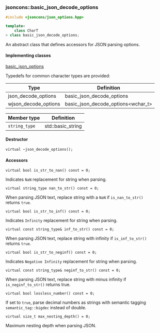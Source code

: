### jsoncons::basic_json_decode_options

```c++
#include <jsoncons/json_options.hpp>

template< 
    class CharT
> class basic_json_decode_options;
```

An abstract class that defines accessors for JSON parsing options.

#### Implementing classes

[basic_json_options](basic_json_options.md)

Typedefs for common character types are provided:

Type                |Definition
--------------------|------------------------------
json_decode_options        |basic_json_decode_options<char>
wjson_decode_options       |basic_json_decode_options<wchar_t>

Member type                         |Definition
------------------------------------|------------------------------
`string_type`|std::basic_string<CharT>

#### Destructor

    virtual ~json_decode_options();

#### Accessors

    virtual bool is_str_to_nan() const = 0;
Indicates `NaN` replacement for string when parsing.

    virtual string_type nan_to_str() const = 0;
When parsing JSON text, replace string with a `NaN` if `is_nan_to_str()` returns `true`.

    virtual bool is_str_to_inf() const = 0;
Indicates `Infinity` replacement for string when parsing.

    virtual const string_type& inf_to_str() const = 0; 
When parsing JSON text, replace string with infinity if `is_inf_to_str()` returns `true`.

    virtual bool is_str_to_neginf() const = 0;
Indicates `Negative Infinity` replacement for string when parsing.

    virtual const string_type& neginf_to_str() const = 0; 
When parsing JSON text, replace string with minus infinity if `is_neginf_to_str()` returns true.

    virtual bool lossless_number() const = 0; 
If set to `true`, parse decimal numbers as strings with semantic tagging `semantic_tag::bigdec` instead of double.

    virtual size_t max_nesting_depth() = 0;
 Maximum nesting depth when parsing JSON.

